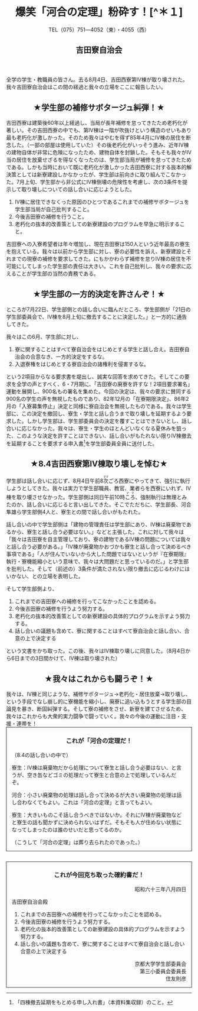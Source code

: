 <header>
<h1 class="title">爆笑「河合の定理」粉砕す！[^＊１]</h1>
<p>TEL（075）751―4052（東）・4055（西）</p>
<h2 class="author">吉田寮自治会</h2>
</header>

[^＊１]: ビラ。1988年8月4日に行われた吉田西寮Ⅳ棟撤去の報告ビラの位置付けであるが、夏休み明けの9月に配布されたものと思われる。

全学の学生・教職員の皆さん。去る8月4日、吉田西寮第Ⅳ棟が取り壊された。我々吉田寮自治会はこの間の経過と我々の立場をここに報告したい。

<h2 style="text-align:center;">★学生部の補修サボタージュ糾弾！★</h2>
吉田西寮は建築後60年以上経過し、当局が長年補修を怠ってきたため老朽化が著しい。その吉田西寮の中でも、第Ⅳ棟は一階が吹抜けという構造のせいもあり最も老朽化が激しかった。そのため我々はやむを得ず85年4月にⅣ棟の居住を断念した。（一部の部屋は使用していた）その後老朽化がいっそう進み、近年Ⅳ棟の建物自体が非常に危険になったため、建物自体を封鎖した。そもそも我々がⅣ当の居住を放棄せざるを得なくなったのは、学生部当局が補修を怠ってきたためである。しかも当時において既に老朽化が激しかった吉田西寮に対する抜本的解決策としては新寮建設しかなかったが、学生部は前向きに取り組んでこなかった。7月上旬、学生部から非公式にⅣ棟倒壊の危険性を考慮し、次の3条件を提示して取り壊しについての話し合いに応じようとした。

1. Ⅳ棟に居住できなくった原因のひとつであるこれまでの補修サボタージュを学生部当局が自己批判すること。
2. 今後吉田寮の補修を行うこと。
3. 老朽化の抜本的改善策としての新寮建設のプログラムを早急に明示すること。

吉田寮への入寮希望者は年々増加し、現在吉田寮は150人という近年最高の寮生を抱えている。我々は以前から学生部に対し、寮の必要性を訴え、新寮建設とそれまでの現寮の補修を要求してきた。にもかかわらず補修を怠りⅣ棟の居住を不可能にしてしまった学生部の責任は大きい。これを自己批判し、我々の要求に応えることが学生部の当然の責務である。

<h2 style="text-align:center;">★学生部の一方的決定を許さんぞ！★</h2>
ところが7月22日、学生部側との話し合いに臨んだところ、学生部側が「21日の学生部委員会で、Ⅳ棟を8月上旬に撤去することに決定した。」と一方的に通告してきた。

我々はこの6月、学生部に対し、

1. 寮に関することはすべて寮自治会をはじめとする学生と話し合え。吉田寮自治会の合意なき、一方的決定をするな。
2. 入退寮権をはじめとする寮自治会の諸権利を侵害するな。

という2項目からなる要求書を堤出し、誠実な回答を求めてきた。そしてこの要求を全学の声とすべく、6・7月期に、「吉田寮の廃寮を許すな！2項目要求署名」運動を展開し、900名もの署名を集めた。今回の決定は、我々の要求に賛同する900名の学生の声を無視したものであり、82年12月の「在寮期限決定」、86年2月の「入寮募集停止」決定と同様に寮自治会を無視したものである。我々は学生部に、この決定を撤回し、寮生・学生と話し合うまで取り壊しを延期するよう要求した。しかし学生部は、学生部委員会の決定を覆すことはできないとし、話し合いに応じなかった。我々は、寮生・学生のほとんどいなくなる夏休みを狙った、このような決定を許すことはできない、話し合いがもたれない限りⅣ棟撤去を延期することを要求する申入書[^＊２]を学生部委員全員に送付した。

[^＊２]: 「四棟撤去延期をもとめる申し入れ書」（本資料集収録）のこと。
<!-- 資料集には「四棟撤去をもとめる申し入れ書」となるが誤字であろう。 -->

<h2 style="text-align:center;">★8.4吉田西寮第Ⅳ棟取り壊しを悼む★</h2>
学生部は話し合いに応じず、8月4日午前8<ruby>次<rp>（原文</rp><rt>ママ</rt><rp>）</rp></ruby>ごろ西寮にやってきて、強引に執行しようとしてきた。我々は実力で学生部職員、教官、業者らを西寮にいれず、Ⅳ棟を取り壊させなかった。学生部側は同日午前10時<ruby>ころ<rp>（原文</rp><rt>ママ</rt><rp>）</rp></ruby>、強制執行は無理とみたのか、話し合いに応じると言い出してきた。そこでただちに、学生部長、河合隼雄ら学生部側4人と、寮生との間で話し合いがもたれた。

話し合いの中で学生部側は「建物の管理責任は学生部にあり、Ⅳ棟は廃棄物であるから、寮生と話し合う必要はない。」などと主張した。これに対して我々は「我々は吉田寮を自主管理しており、寮の建物であるⅣ棟の問題については我々と話し合う必要がある。」「Ⅳ棟が廃棄物かおづかも寮生と話し合って決めるべき事項である」「人が住んでいないから大した問題ではないというが『在寮期限』執行・寮機能縮小という意味で、我々は大問題だと思っているのだ。」と学生部を批判した。そして（前述の）3条件が満たされない限り撤去に応じるわけにはいかない、との立場を表明した。

そして学生部側より、

1. これまでの吉田寮への補修を行ってこなかったことを認める。
2. 今後吉田寮の補修を行うよう努力する。
3. 老朽化の抜本的改善策としての新寮建設の具体的プログラムを示すよう努力する。
4. 話し合いの議題も含めて、寮に関することはすべて寮自治会と話し合い、合意の上で決定する

という文書をかち取った。この後、我々はⅣ棟取り壊しに同意した。（8月4日から6日までの3日間かけて、Ⅳ棟は取り壊された）

<h2 style="text-align:center;">★我々はこれからも闘うぞ！★</h2>
我々は、Ⅳ棟と同じような、補修サボタージュ→老朽化・居住放棄→取り壊し、という手段でなし崩し的に寮機能を縮小し、廃寮に追い込もうとする学生部の目論見を暴き、断固糾弾する。そして寮の補修をさせ、新寮を建てさせるため、我々はこれからも大衆的実力闘争で闘っていく。我々の今後の運動に注目・支援・連帯を！

<div style="border: 1px solid; padding: 0em 1em;">
<h3 style="text-align:center;">これが「河合の定理だ！</h3>
<p>（8.4の話し合いの中で）</p>
<p>寮生：Ⅳ棟は廃棄物だから処理について寮生と話し合う必要はない、と言うが、空き缶などゴミの処理だって寮生と合意の上で処理しているんだぞ。</p>
<p>河合：小さい廃棄物の処理は話し合って決めるが大きい廃棄物の処理は話し合わなくてもよい。これは「河合の定理」と言ってもよい。</p>
<p>寮生：大きいものこそ話し合うべきではないか。それにⅣ棟が廃棄物などと寮生の話も聞かずに決められないはずだ。そもそも人が住めない状態になってしまったのは誰のせいだと思ってるのか。</p>
<p>（こうして「河合の定理」は葬り去られたのであった。）</p>
</div>

<div style="border: 1px solid; padding: 0em 1em; margin-top:2em;">
<h3 style="text-align:center;">これが今回克ち取った確約書だ！</h3>
<p style="text-align:right;">昭和六十三年八月四日</p>
<p>吉田寮自治会殿</p>
<ol>
<li>これまでの吉田寮への補修を行ってこなかったことを認める。</li>
<li>今後吉田寮の補修を行うよう努力する。</li>
<li>老朽化の抜本的改善策としての新寮建設の具体的プログラムを示すよう努力する。</li>
<li>話し合いの議題も含めて、寮に関することはすべて寮自治会と話し合い合意の上で決定する</li>
</ol>
<p style="text-align:right;">
京都大学学生部委員会<br/>
第三小委員会委員長<br/>
住友則彦
</p>
</ol>
</div>